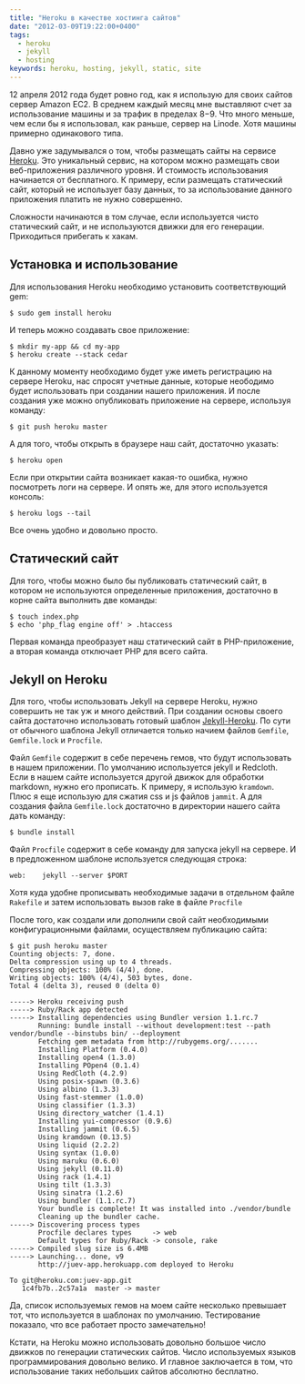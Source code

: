 ```yaml
---
title: "Heroku в качестве хостинга сайтов"
date: "2012-03-09T19:22:00+0400"
tags:
  - heroku
  - jekyll
  - hosting
keywords: heroku, hosting, jekyll, static, site
---
```

12 апреля 2012 года будет ровно год, как я использую для своих сайтов сервер Amazon EC2. В среднем каждый месяц мне выставляют счет за использование машины и за трафик в пределах $8-$9. Что много меньше, чем если бы я использовал, как раньше, сервер на Linode. Хотя машины примерно одинакового типа.

Давно уже задумывался о том, чтобы размещать сайты на сервисе [Heroku](http://www.heroku.com "Heroku"). Это уникальный сервис, на котором можно размещать свои веб-приложения различного уровня. И стоимость использования начинается от бесплатного. К примеру, если размещать статический сайт, который не использует базу данных, то за использование данного приложения платить не нужно совершенно.

Сложности начинаются в том случае, если используется чисто статический сайт, и не используются движки для его генерации. Приходиться прибегать к хакам.

## Установка и использование

Для использования Heroku необходимо установить соответствующий gem:

	$ sudo gem install heroku

И теперь можно создавать свое приложение:

	$ mkdir my-app && cd my-app
	$ heroku create --stack cedar

К данному моменту необходимо будет уже иметь регистрацию на сервере Heroku, нас спросят учетные данные, которые неободимо будет использовать при создании нашего приложения. И после создания уже можно опубликовать приложение на сервере, используя команду:

	$ git push heroku master

А для того, чтобы открыть в браузере наш сайт, достаточно указать:

	$ heroku open

Если при открытии сайта возникает какая-то ошибка, нужно посмотреть логи на сервере. И опять же, для этого используется консоль:

	$ heroku logs --tail

Все очень удобно и довольно просто.

## Статический сайт

Для того, чтобы можно было бы публиковать статический сайт, в котором не используются определенные приложения, достаточно в корне сайта выполнить две команды:

	$ touch index.php
	$ echo 'php_flag engine off' > .htaccess

Первая команда преобразует наш статический сайт в PHP-приложение, а вторая команда отключает PHP для всего сайта.

## Jekyll on Heroku

Для того, чтобы использовать Jekyll на сервере Heroku, нужно совершить не так уж и много действий. При создании основы своего сайта достаточно использовать готовый шаблон [Jekyll-Heroku](https://github.com/markpundsack/jekyll-heroku "Jekyll-Heroku"). По сути от обычного шаблона Jekyll отличается только начием файлов `Gemfile`, `Gemfile.lock` и `Procfile`.

Файл `Gemfile` содержит в себе перечень гемов, что будут использовать в нашем приложении. По умолчанию используется jekyll и Redcloth. Если в нашем сайте используется другой движок для обработки markdown, нужно его прописать. К примеру, я использую `kramdown`. Плюс я еще использую для сжатия css и js файлов `jammit`. А для создания файла `Gemfile.lock` достаточно в директории нашего сайта дать команду:

	$ bundle install

Файл `Procfile` содержит в себе команду для запуска jekyll на сервере. И в предложенном шаблоне используется следующая строка:

	web:	jekyll --server $PORT
		
Хотя куда удобне прописывать необходимые задачи в отдельном файле `Rakefile` и затем использовать вызов rake в файле `Procfile`

После того, как создали или дополнили свой сайт необходимыми конфигурационными файлами, осуществляем публикацию сайта:

	$ git push heroku master
	Counting objects: 7, done.
	Delta compression using up to 4 threads.
	Compressing objects: 100% (4/4), done.
	Writing objects: 100% (4/4), 503 bytes, done.
	Total 4 (delta 3), reused 0 (delta 0)

	-----> Heroku receiving push
	-----> Ruby/Rack app detected
	-----> Installing dependencies using Bundler version 1.1.rc.7
	       Running: bundle install --without development:test --path vendor/bundle --binstubs bin/ --deployment
	       Fetching gem metadata from http://rubygems.org/.......
	       Installing Platform (0.4.0)
	       Installing open4 (1.3.0)
	       Installing POpen4 (0.1.4)
	       Using RedCloth (4.2.9)
	       Using posix-spawn (0.3.6)
	       Using albino (1.3.3)
	       Using fast-stemmer (1.0.0)
	       Using classifier (1.3.3)
	       Using directory_watcher (1.4.1)
	       Installing yui-compressor (0.9.6)
	       Installing jammit (0.6.5)
	       Using kramdown (0.13.5)
	       Using liquid (2.2.2)
	       Using syntax (1.0.0)
	       Using maruku (0.6.0)
	       Using jekyll (0.11.0)
	       Using rack (1.4.1)
	       Using tilt (1.3.3)
	       Using sinatra (1.2.6)
	       Using bundler (1.1.rc.7)
	       Your bundle is complete! It was installed into ./vendor/bundle
	       Cleaning up the bundler cache.
	-----> Discovering process types
	       Procfile declares types     -> web
	       Default types for Ruby/Rack -> console, rake
	-----> Compiled slug size is 6.4MB
	-----> Launching... done, v9
	       http://juev-app.herokuapp.com deployed to Heroku

	To git@heroku.com:juev-app.git
	   1c4fb7b..2c57a1a  master -> master

Да, список используемых гемов на моем сайте несколько превышает тот, что используется в шаблонах по умолчанию. Тестирование показало, что все работает просто замечательно!

Кстати, на Heroku можно использовать довольно большое число движков по генерации статических сайтов. Число используемых языков программирования довольно велико. И главное заключается в том, что использование таких небольших сайтов абсолютно бесплатно.
